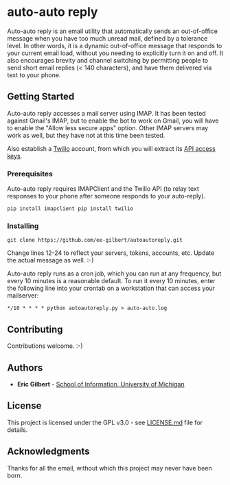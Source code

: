 # auto-auto reply
Auto-auto reply is an email utility that automatically sends an out-of-office message when you have too much unread mail, defined by a tolerance level. In other words, it is a dynamic out-of-office message that responds to your current email load, without you needing to explicitly turn it on and off. It also encourages brevity and channel switching by permitting people to send short email replies (< 140 characters), and have them delivered via text to your phone.

## Getting Started

Auto-auto reply accesses a mail server using IMAP. It has been tested against 
Gmail's IMAP, but to enable the bot to work on Gmail, you will have to enable
the "Allow less secure apps" option. Other IMAP servers may work as
well, but they have not at this time been tested.

Also establish a [Twilio](https://twilio.com) account, from which you will extract its [API access keys](https://www.twilio.com/console).

### Prerequisites

Auto-auto reply requires IMAPClient and the Twilio API (to relay text
responses to your phone after someone responds to your auto-reply). 

``pip install imapclient
pip install twilio``

### Installing

``git clone https://github.com/ee-gilbert/autoautoreply.git``

Change lines 12-24 to reflect your servers, tokens, accounts, etc.
Update the actual message as well. :-)

Auto-auto reply runs as a cron job, which you can run at any frequency,
but every 10 minutes is a reasonable default. To run it every 10
minutes, enter the following line into your crontab on a workstation that can
access your mailserver:

``*/10 * * * * python autoautoreply.py > auto-auto.log``

## Contributing

Contributions welcome. :-)

## Authors

* **Eric Gilbert** - [School of Information, University of Michigan](http://eegilbert.org)

## License

This project is licensed under the GPL v3.0 - see [LICENSE.md](LICENSE.md) file for details.

## Acknowledgments

Thanks for all the email, without which this project may never have been
born.
